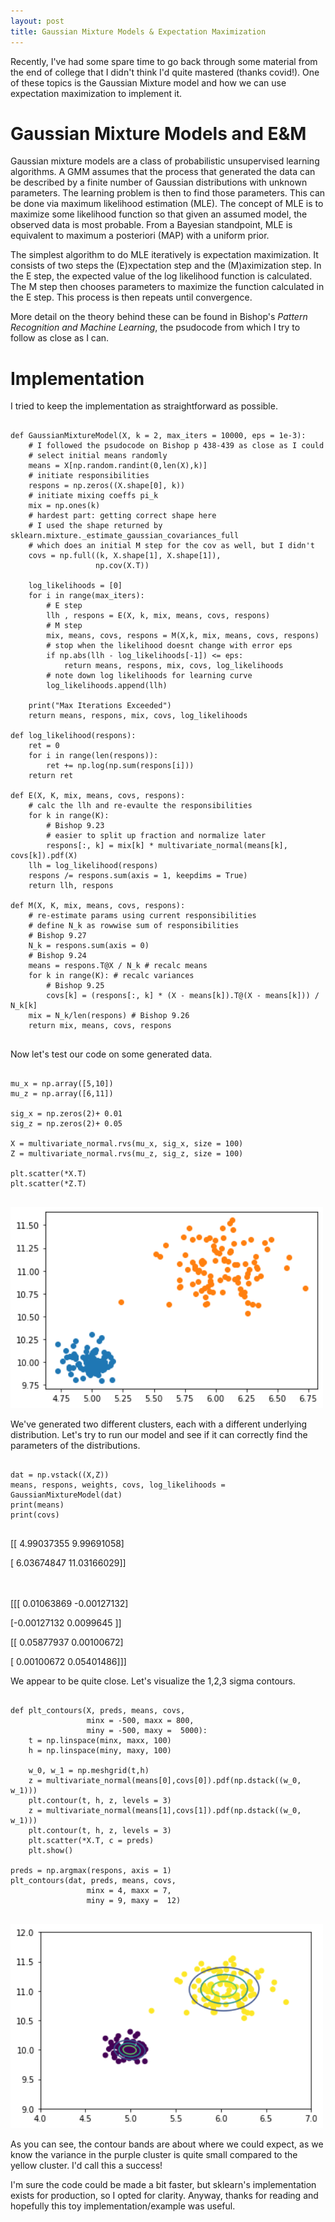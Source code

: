 ```yaml
---
layout: post
title: Gaussian Mixture Models & Expectation Maximization
---
```

Recently, I've had some spare time to go back through some material from the end of college that I didn't think I'd quite mastered (thanks covid!). One of these topics is the Gaussian Mixture model and how we can use expectation maximization to implement it. 

Gaussian Mixture Models and E&M
===
Gaussian mixture models are a class of probabilistic unsupervised learning algorithms. A GMM assumes that the process that generated the data can be described by a finite number of Gaussian distributions with unknown parameters. The learning problem is then to find those parameters. This can be done via maximum likelihood estimation (MLE). The concept of MLE is to maximize some likelihood function so that given an assumed model, the observed data is most probable. From a Bayesian standpoint, MLE is equivalent to maximum a posteriori (MAP) with a uniform prior. 

The simplest algorithm to do MLE iteratively is expectation maximization. It consists of two steps the (E)xpectation step and the (M)aximization step. In the E step, the expected value of the log likelihood function is calculated. The M step then chooses parameters to maximize the function calculated in the E step. This process is then repeats until convergence. 

More detail on the theory behind these can be found in Bishop's *Pattern Recognition and Machine Learning*, the psudocode from which I try to follow as close as I can. 

Implementation
===
I tried to keep the implementation as straightforward as possible. 

<script src="https://cdn.jsdelivr.net/gh/google/code-prettify@master/loader/run_prettify.js"></script>
<pre class="prettyprint lang-py">
<code>
def GaussianMixtureModel(X, k = 2, max_iters = 10000, eps = 1e-3):
    # I followed the psudocode on Bishop p 438-439 as close as I could
    # select initial means randomly
    means = X[np.random.randint(0,len(X),k)] 
    # initiate responsibilities
    respons = np.zeros((X.shape[0], k))
    # initiate mixing coeffs pi_k
    mix = np.ones(k)
    # hardest part: getting correct shape here
    # I used the shape returned by sklearn.mixture._estimate_gaussian_covariances_full
    # which does an initial M step for the cov as well, but I didn't
    covs = np.full((k, X.shape[1], X.shape[1]),
                   np.cov(X.T))

    log_likelihoods = [0]
    for i in range(max_iters):  
        # E step
        llh , respons = E(X, k, mix, means, covs, respons)
        # M step
        mix, means, covs, respons = M(X,k, mix, means, covs, respons)
        # stop when the likelihood doesnt change with error eps
        if np.abs(llh - log_likelihoods[-1]) <= eps:
            return means, respons, mix, covs, log_likelihoods
        # note down log likelihoods for learning curve
        log_likelihoods.append(llh)

    print("Max Iterations Exceeded")
    return means, respons, mix, covs, log_likelihoods
    
def log_likelihood(respons):
    ret = 0
    for i in range(len(respons)):
        ret += np.log(np.sum(respons[i]))
    return ret

def E(X, K, mix, means, covs, respons):
    # calc the llh and re-evaulte the responsibilities
    for k in range(K):
        # Bishop 9.23
        # easier to split up fraction and normalize later
        respons[:, k] = mix[k] * multivariate_normal(means[k], covs[k]).pdf(X)
    llh = log_likelihood(respons)
    respons /= respons.sum(axis = 1, keepdims = True)
    return llh, respons

def M(X, K, mix, means, covs, respons):
    # re-estimate params using current responsibilities
    # define N_k as rowwise sum of responsibilities
    # Bishop 9.27
    N_k = respons.sum(axis = 0)
    # Bishop 9.24
    means = respons.T@X / N_k # recalc means
    for k in range(K): # recalc variances
        # Bishop 9.25
        covs[k] = (respons[:, k] * (X - means[k]).T@(X - means[k])) / N_k[k]
    mix = N_k/len(respons) # Bishop 9.26
    return mix, means, covs, respons
</code>
</pre>

Now let's test our code on some generated data.

<script src="https://cdn.jsdelivr.net/gh/google/code-prettify@master/loader/run_prettify.js"></script>
<pre class="prettyprint lang-py">
<code>
mu_x = np.array([5,10])
mu_z = np.array([6,11])

sig_x = np.zeros(2)+ 0.01
sig_z = np.zeros(2)+ 0.05

X = multivariate_normal.rvs(mu_x, sig_x, size = 100)
Z = multivariate_normal.rvs(mu_z, sig_z, size = 100)

plt.scatter(*X.T)
plt.scatter(*Z.T)
</code>
</pre>
<img src="../images/plot-dist.png" width = "500">

We've generated two different clusters, each with a different underlying distribution. Let's try to run our model and see if it can correctly find the parameters of the distributions. 
<script src="https://cdn.jsdelivr.net/gh/google/code-prettify@master/loader/run_prettify.js"></script>
<pre class="prettyprint lang-py">
<code>
dat = np.vstack((X,Z))
means, respons, weights, covs, log_likelihoods = GaussianMixtureModel(dat)
print(means)
print(covs)
</code>
</pre>

[[ 4.99037355  9.99691058]

[ 6.03674847 11.03166029]]


<br/><br/>
[[[ 0.01063869 -0.00127132]

[-0.00127132  0.0099645 ]]

[[ 0.05877937  0.00100672]

[ 0.00100672  0.05401486]]]

We appear to be quite close. Let's visualize the 1,2,3 sigma contours.
<script src="https://cdn.jsdelivr.net/gh/google/code-prettify@master/loader/run_prettify.js"></script>
<pre class="prettyprint lang-py">
<code>
def plt_contours(X, preds, means, covs,
                 minx = -500, maxx = 800,
                 miny = -500, maxy =  5000):
    t = np.linspace(minx, maxx, 100)
    h = np.linspace(miny, maxy, 100)

    w_0, w_1 = np.meshgrid(t,h)
    z = multivariate_normal(means[0],covs[0]).pdf(np.dstack((w_0, w_1)))
    plt.contour(t, h, z, levels = 3)
    z = multivariate_normal(means[1],covs[1]).pdf(np.dstack((w_0, w_1)))
    plt.contour(t, h, z, levels = 3)
    plt.scatter(*X.T, c = preds)
    plt.show()

preds = np.argmax(respons, axis = 1)
plt_contours(dat, preds, means, covs,
                 minx = 4, maxx = 7,
                 miny = 9, maxy =  12)
                 </code>
</pre>
<img src="../images/contours.png" width = "500">

As you can see, the contour bands are about where we could expect, as we know the variance in the purple cluster is quite small compared to the yellow cluster. I'd call this a success!

I'm sure the code could be made a bit faster, but sklearn's implementation exists for production, so I opted for clarity. Anyway, thanks for reading and hopefully this toy implementation/example was useful.
